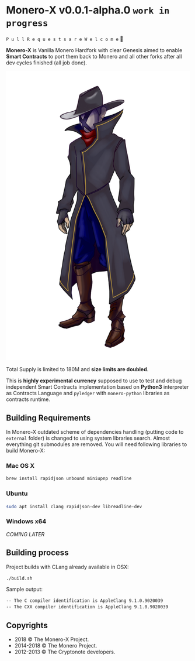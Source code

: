 # Monero-X v0.0.1-alpha.0 `work in progress`

`P u l l R e q u e s t s a r e W e l c o m e` 👮‍
 
**Monero-X** is Vanilla Monero Hardfork with clear Genesis aimed to enable **Smart Contracts** to port them back to Monero and all other forks after all dev cycles finished (all job done).

![mr. X](./mrx.png)

Total Supply is limited to 180M and **size limits are doubled**.

This is **highly experimental currency** supposed to use to test and debug independent Smart Contracts implementation based on **Python3** interpreter as Contracts Language and `pyledger` with `monero-python` libraries as contracts runtime.

## Building Requirements

In Monero-X outdated scheme of dependencies handling (putting code to `external` folder) is changed to using system
libraries search. Almost everything git submodules are removed. You will need following libraries to build Monero-X:

### Mac OS X

```bash
brew install rapidjson unbound miniupnp readline
```

### Ubuntu

```bash
sudo apt install clang rapidjson-dev libreadline-dev
```

### Windows x64

*COMING LATER*

## Building process

Project builds with CLang already available in OSX:

```bash
./build.sh
```

Sample output:

```bash
-- The C compiler identification is AppleClang 9.1.0.9020039
-- The CXX compiler identification is AppleClang 9.1.0.9020039
```

## Copyrights

- 2018 &copy; The Monero-X Project.
- 2014-2018 &copy; The Monero Project.   
- 2012-2013 &copy; The Cryptonote developers.
